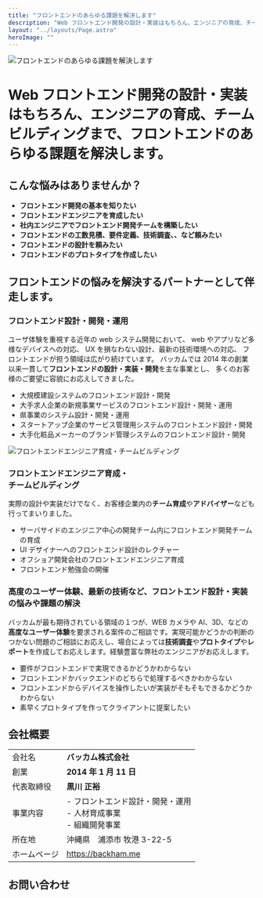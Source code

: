 ```yaml
---
title: "フロントエンドのあらゆる課題を解決します"
description: "Web フロントエンド開発の設計・実装はもちろん、エンジニアの育成、チームビルディングまで、フロントエンドのあらゆる課題を解決します。"
layout: "../layouts/Page.astro"
heroImage: ""
---
```


![フロントエンドのあらゆる課題を解決します](/bkm_frontend_image_01.jpg)

# Web フロントエンド開発の設計・実装はもちろん、エンジニアの育成、チームビルディングまで、フロントエンドのあらゆる課題を解決します。

## こんな悩みはありませんか？

- **フロントエンド開発の基本を知りたい**
- **フロントエンドエンジニアを育成したい**
- **社内エンジニアでフロントエンド開発チームを構築したい**
- **フロントエンドの工数見積、要件定義、技術調査、、など頼みたい**
- **フロントエンドの設計を頼みたい**
- **フロントエンドのプロトタイプを作成したい**

## フロントエンドの悩みを解決するパートナーとして伴走します。

### フロントエンド設計・開発・運用

ユーザ体験を重視する近年の web システム開発において、
web やアプリなど多様なデバイスへの対応、
UX を損なわない設計、最新の技術環境への対応、
フロントエンドが担う領域は広がり続けています。
バッカムでは 2014 年の創業以来一貫して**フロントエンドの設計・実装・開発**を主な事業とし、
多くのお客様のご要望に容貌にお応えしてきました。

- 大規模建設システムのフロントエンド設計・開発
- 大手求人企業の新規事業サービスのフロントエンド設計・開発・運用
- 県事業のシステム設計・開発・運用
- スタートアップ企業のサービス管理用システムのフロントエンド設計・開発
- 大手化粧品メーカーのブランド管理システムのフロントエンド設計・開発

![フロントエンドエンジニア育成・チームビルディング](/bkm_frontend_image_02.jpg)

### フロントエンドエンジニア育成・<br>チームビルディング

実際の設計や実装だけでなく、お客様企業内の**チーム育成**や**アドバイザー**なども行ってまいりました。

- サーバサイドのエンジニア中心の開発チーム内にフロントエンド開発チームの育成
- UI デザイナーへのフロントエンド設計のレクチャー
- オフショア開発会社のフロントエンドエンジニア育成
- フロントエンド勉強会の開催

### 高度のユーザー体験、最新の技術など、フロントエンド設計・実装の悩みや課題の解決

バッカムが最も期待されている領域の１つが、WEB カメラや AI、3D、などの**高度なユーザー体験**を要求される案件のご相談です。実現可能かどうかの判断のつかない問題のご相談にお応えし、場合によっては**技術調査**や**プロトタイプ**や**レポート**を作成してお応えします。経験豊富な弊社のエンジニアがお応えします。

- 要件がフロントエンドで実現できるかどうかわからない
- フロントエンドかバックエンドのどちらで処理するべきかわからない
- フロントエンドからデバイスを操作したいが実装がそもそもできるかどうかわからない
- 素早くプロトタイプを作ってクライアントに提案したい

## 会社概要

|              |                                                                           |
| :----------- | :------------------------------------------------------------------------ |
| 会社名       | **バッカム株式会社**                                                      |
| 創業         | **2014 年 1 月 11 日**                                                    |
| 代表取締役   | **黒川 正裕**                                                             |
| 事業内容     | - フロントエンド設計・開発・運用 <br> - 人材育成事業 <br/> - 組織開発事業 |
| 所在地       | 沖縄県　浦添市 牧港 3-22-5                                                |
| ホームページ | https://backham.me                                                        |

## お問い合わせ
